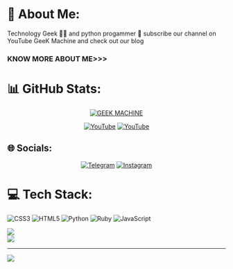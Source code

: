 # 💫 About Me:
Technology Geek 👩‍💻 and python progammer 🐍 subscribe our channel on YouTube GeeK Machine and check out our blog 

### KNOW MORE ABOUT ME>>>
# 📊 GitHub Stats:
<p align="center"><a href="https://github.com/GEEKMACHIN3"><img title="GEEK MACHINE" src="https://github-readme-stats.vercel.app/api?username=GEEKMACHIN3&show_icons=true&include_all_commits=true&theme=chartreuse-dark&cache_seconds=3200"></a>
</p>
<p align="center">
<a href="https://github.com/GEEKMACHIN3/GEEKMACHIN3"><img title="YouTube" src="https://img.shields.io/badge/GEEKMACHIN3-brightgreen?style=for-the-badge&logo=github"></a>
<a href="https://www.youtube.com/@GEEKMACHIN3"><img title="YouTube" src="https://img.shields.io/badge/YouTube-GEEK MACHINE-red?style=for-the-badge&logo=Youtube"></a>
</p>

## 🌐 Socials:
<p align="center">
<a href="https://t.me/GEEKMACHIN3"><img title="Telegram" src="https://img.shields.io/badge/Telegram-black?style=for-the-badge&logo=Telegram"></a>
<a href="https://instagram.com/paradiseforhackers"><img title="Instagram" src="https://img.shields.io/badge/INSTAGRAM-purple?style=for-the-badge&logo=instagram"></a>
<p align="center">

# 💻 Tech Stack:
![CSS3](https://img.shields.io/badge/css3-%231572B6.svg?style=for-the-badge&logo=css3&logoColor=white) ![HTML5](https://img.shields.io/badge/html5-%23E34F26.svg?style=for-the-badge&logo=html5&logoColor=white) ![Python](https://img.shields.io/badge/python-3670A0?style=for-the-badge&logo=python&logoColor=ffdd54) ![Ruby](https://img.shields.io/badge/ruby-%23CC342D.svg?style=for-the-badge&logo=ruby&logoColor=white) ![JavaScript](https://img.shields.io/badge/javascript-%23323330.svg?style=for-the-badge&logo=javascript&logoColor=%23F7DF1E)

![](https://github-readme-streak-stats.herokuapp.com/?user=GEEKMACHIN3&theme=vue-dark&hide_border=false)<br/>
![](https://github-readme-stats.vercel.app/api/top-langs/?username=GEEKMACHIN3&theme=vue-dark&hide_border=false&include_all_commits=false&count_private=false&layout=compact)

---
[![](https://visitcount.itsvg.in/api?id=GEEKMACHIN3&icon=0&color=0)](https://visitcount.itsvg.in)


<!-- Proudly created with GPRM ( https://gprm.itsvg.in ) -->
